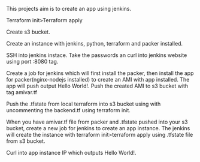 This projects aim is to create an app using jenkins.

Terraform init>Terraform apply

Create s3 bucket. 

Create an instance with jenkins, python, terraform and packer installed.

SSH into jenkins instace. Take the passwords an curl into jenkins website using port :8080 tag.

Create a job for jenkins which will first install the packer, then install the app for packer(nginx-nodejs installed) to create an AMI with app installed. The app will push output Hello World!. Push the created AMI to s3 bucket with tag amivar.tf

Push the .tfstate from local terraform into s3 bucket using with uncommenting the backend.tf using terraform init.

When you have amivar.tf file from packer and .tfstate pushed into your s3 bucket, create a new job for jenkins to create an app instance. The jenkins will create the instance with terraform init>terraform apply using .tfstate file from s3 bucket.

Curl into app instance IP which outputs Hello World!.

